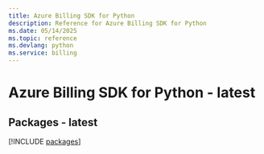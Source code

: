```yaml
---
title: Azure Billing SDK for Python
description: Reference for Azure Billing SDK for Python
ms.date: 05/14/2025
ms.topic: reference
ms.devlang: python
ms.service: billing
---
```

# Azure Billing SDK for Python - latest
## Packages - latest
[!INCLUDE [packages](billing-index.md)]
